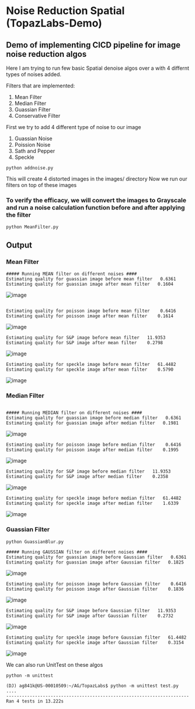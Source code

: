 # Noise Reduction Spatial (TopazLabs-Demo)
## Demo of implementing CICD pipeline for image noise reduction algos

Here I am trying to run few basic Spatial denoise algos over a with 4 differnt types of noises added.

Filters that are implemented:
1. Mean Filter
2. Median Filter
3. Guassian Filter
4. Conservative Filter

First we try to add 4 different type of noise to our image

1. Guassian Noise
2. Poission Noise
3. Sath and Pepper
4. Speckle

``` 
python addnoise.py 

```
This will create 4 distorted images in the images/ directory
Now we run our filters on top of these images

### To verify the efficacy, we will convert the images to Grayscale and run a noise calculation function before and after applying the filter

```
python MeanFilter.py 

```

## Output

### Mean Filter
```
##### Running MEAN filter on different noises ####
Estimating quality for guassian image before mean filter   0.6361
Estimating quality for guassian image after mean filter   0.1604

```
![image](https://user-images.githubusercontent.com/19201225/129359257-8ce6e98a-b8c9-4574-a6e7-0f4b87ecd63d.png)

```

Estimating quality for poisson image before mean filter    0.6416
Estimating quality for poisson image after mean filter    0.1614

```
![image](https://user-images.githubusercontent.com/19201225/129359298-805a7c58-46bd-4958-b550-2a5715add269.png)

```
Estimating quality for S&P image before mean filter   11.9353
Estimating quality for S&P image after mean filter    0.2798
```
![image](https://user-images.githubusercontent.com/19201225/129359320-4cbadc45-a26d-4576-9cec-27d2a9bfc505.png)

```
Estimating quality for speckle image before mean filter   61.4482
Estimating quality for speckle image after mean filter    0.5790
```
![image](https://user-images.githubusercontent.com/19201225/129359381-29cb4b8d-b962-499a-995a-08548d580d8f.png)


### Median Filter

```

##### Running MEDIAN filter on different noises ####
Estimating quality for guassian image before median filter   0.6361
Estimating quality for guassian image after median filter   0.1981

```
![image](https://user-images.githubusercontent.com/19201225/129360259-12e6a5f0-9e13-46aa-af00-695bec5cc6d7.png)

```
Estimating quality for poisson image before median filter    0.6416
Estimating quality for poisson image after median filter    0.1995
```

![image](https://user-images.githubusercontent.com/19201225/129360329-d54acfc4-38a2-4f66-b967-802ebe7b10d6.png)

```
Estimating quality for S&P image before median filter   11.9353
Estimating quality for S&P image after median filter    0.2358
```
![image](https://user-images.githubusercontent.com/19201225/129360392-a00f03b7-a6e1-415d-9712-5562490059bb.png)

```
Estimating quality for speckle image before median filter   61.4482
Estimating quality for speckle image after median filter    1.6339

```
![image](https://user-images.githubusercontent.com/19201225/129360465-34557a80-dd44-40a2-b455-c67593cef33f.png)

### Guassian Filter

```
python GuassianBlur.py

##### Running GAUSSIAN filter on different noises ####
Estimating quality for guassian image before Gaussian filter   0.6361
Estimating quality for guassian image after Gaussian filter   0.1825
```
![image](https://user-images.githubusercontent.com/19201225/129360835-55a0044f-dbd9-4b64-8a1c-f03db6716e3e.png)


```
Estimating quality for poisson image before Gaussian filter    0.6416
Estimating quality for poisson image after Gaussian filter    0.1836
```
![image](https://user-images.githubusercontent.com/19201225/129360901-6581c648-a318-4227-8e57-800594ed7ad1.png)


```
Estimating quality for S&P image before Gaussian filter   11.9353
Estimating quality for S&P image after Gaussian filter    0.2732
```
![image](https://user-images.githubusercontent.com/19201225/129360925-bb76629c-d5ea-4660-b4b7-3ba839c33792.png)

```
Estimating quality for speckle image before Gaussian filter   61.4482
Estimating quality for speckle image after Gaussian filter    0.3154

```
![image](https://user-images.githubusercontent.com/19201225/129360982-ffa79db8-fc8e-4cb0-8d64-fa8bf12123f4.png)

We can also run UnitTest on these algos

```
python -m unittest

(DJ) ag841k@US-00010509:~/AG/TopazLabs$ python -m unittest test.py
....
----------------------------------------------------------------------
Ran 4 tests in 13.222s

```

